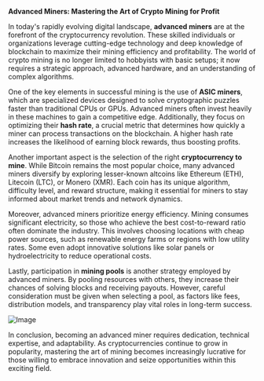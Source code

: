 **Advanced Miners: Mastering the Art of Crypto Mining for Profit**

In today's rapidly evolving digital landscape, **advanced miners** are at the forefront of the cryptocurrency revolution. These skilled individuals or organizations leverage cutting-edge technology and deep knowledge of blockchain to maximize their mining efficiency and profitability. The world of crypto mining is no longer limited to hobbyists with basic setups; it now requires a strategic approach, advanced hardware, and an understanding of complex algorithms.

One of the key elements in successful mining is the use of **ASIC miners**, which are specialized devices designed to solve cryptographic puzzles faster than traditional CPUs or GPUs. Advanced miners often invest heavily in these machines to gain a competitive edge. Additionally, they focus on optimizing their **hash rate**, a crucial metric that determines how quickly a miner can process transactions on the blockchain. A higher hash rate increases the likelihood of earning block rewards, thus boosting profits.

Another important aspect is the selection of the right **cryptocurrency to mine**. While Bitcoin remains the most popular choice, many advanced miners diversify by exploring lesser-known altcoins like Ethereum (ETH), Litecoin (LTC), or Monero (XMR). Each coin has its unique algorithm, difficulty level, and reward structure, making it essential for miners to stay informed about market trends and network dynamics.

Moreover, advanced miners prioritize energy efficiency. Mining consumes significant electricity, so those who achieve the best cost-to-reward ratio often dominate the industry. This involves choosing locations with cheap power sources, such as renewable energy farms or regions with low utility rates. Some even adopt innovative solutions like solar panels or hydroelectricity to reduce operational costs.

Lastly, participation in **mining pools** is another strategy employed by advanced miners. By pooling resources with others, they increase their chances of solving blocks and receiving payouts. However, careful consideration must be given when selecting a pool, as factors like fees, distribution models, and transparency play vital roles in long-term success.

![Image](https://github.com/user-attachments/assets/31692037-0104-4703-abd1-696b6a7dd41b)

In conclusion, becoming an advanced miner requires dedication, technical expertise, and adaptability. As cryptocurrencies continue to grow in popularity, mastering the art of mining becomes increasingly lucrative for those willing to embrace innovation and seize opportunities within this exciting field.